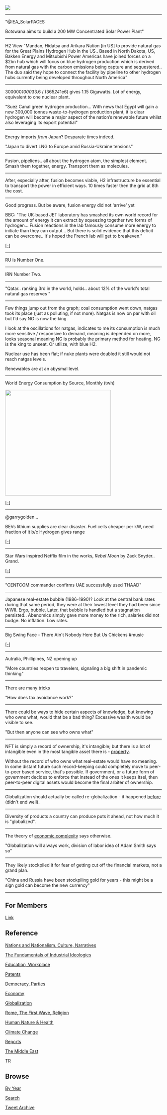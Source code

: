 <img src="https://drive.google.com/uc?export=view&id=1B2wf9R7AMH1d7Vw6e2mucLbIQ5NSjir7"/>

---

"@IEA_SolarPACES

Botswana aims to build a 200 MW Concentrated Solar Power Plant"

---

H2 View "Mandan, Hidatsa and Arikara Nation [in US] to provide natural
gas for the Great Plains Hydrogen Hub in the US.. Based in North
Dakota, US, Bakken Energy and Mitsubishi Power Americas have joined
forces on a $2bn hub which will focus on blue hydrogen production
which is derived from natural gas with the carbon emissions being
capture and sequestered.. The duo said they hope to connect the
facility by pipeline to other hydrogen hubs currently being developed
throughout North America"

---

300000*1000*33.6 / (365*24*1e6) gives 1.15 Gigawatts. Lot of energy,
equivalent to one nuclear plant.

"Suez Canal green hydrogen production... With news that Egypt will
gain a new 300,000 tonnes waste-to-hydrogen production plant, it is
clear hydrogen will become a major aspect of the nation’s renewable
future whilst also leveraging its export potential"

---

Energy imports *from* Japan? Desparate times indeed.

"Japan to divert LNG to Europe amid Russia-Ukraine tensions"

---

Fusion, pipeliens.. all about the hydrogen atom, the simplest
element. Smash them together, energy. Transport them as molecules.

---

After, especially after, fusion becomes viable, H2 infrastructure be
essential to transport the power in efficient ways. 10 times faster
then the grid at 8th the cost.

---

Good progress. But be aware, fusion energy did not 'arrive' yet

BBC: "The UK-based JET laboratory has smashed its own world record for
the amount of energy it can extract by squeezing together two forms of
hydrogen...  Fusion reactions in the lab famously consume more energy
to initiate than they can output... But there is solid evidence that
this deficit can be overcome.. It's hoped the French lab will get to
breakeven."

[[-]](https://www.bbc.co.uk/news/science-environment-60312633)

---

RU is Number One.

---

IRN Number Two.

---

"Qatar.. ranking 3rd in the world, holds.. about 12% of the world's total natural gas reserves "

---

Few things jump out from the graph; coal consumption went down, natgas
took its place (just as polluting, if not more). Natgas is now on par
with oil but I'd say NG is now the king.

I look at the oscillations for natgas, indicates to me its consumption
is much more sensitive / responsive to demand, meaning is depended on
more, looks seasonal meaning NG is probably the primary method for
heating. NG is the king to unseat. Or utilize, with blue H2.

Nuclear use has been flat; if nuke plants were doubled it still
would not reach natgas levels.

Renewables are at an abysmal level. 

---

World Energy Consumption by Source, Monthly (twh)

<img width="340" src="https://pbs.twimg.com/media/FLQGtjrWUAIvLbw?format=png&name=small"/>

[[-]](2019/05/stats.md#engconsumption)

---

@garrygolden...

BEVs lithium supplies are clear disaster. Fuel cells cheaper per
kW, need fraction of it b/c Hydrogen gives range

[[-]](https://twitter.com/garrygolden/status/1491766941106724865)

---

Star Wars inspired Netflix film in the works, *Rebel Moon* by Zack
Snyder.. Grand.

[[-]](https://twitter.com/Variety/status/1491520292673388552)

---

"CENTCOM commander confirms UAE successfully used THAAD"

---

Japanese real-estate bubble (1986-1990)? Look at the central bank
rates during that same period, they were at their lowest level they
had been since WWII. Ergo, bubble. Later, that bubble is handled but a
stagnation persisted.. Abenomics simply gave more money to the rich,
salaries did not budge. No inflation. Low rates.

---

Big Swing Face - There Ain't Nobody Here But Us Chickens \#music

[[-]](https://youtu.be/6QIiNhfnB4c)

---

Autralia, Phillipines, NZ opening up

"More countries reopen to travelers, signaling a big shift in pandemic
thinking"

---

There are many [tricks](2017/10/tax-avoidence-tricks.md)

"How does tax avoidance work?"

---

There could be ways to hide certain aspects of knowledge, but knowing
who owns what, would that be a bad thing? Excessive wealth would be
visible to see. 

"But then anyone can see who owns what"

---

NFT is simply a record of ownership, it's intangible; but there is a
lot of intangible even in the most tangible asset there is -
[property](2008/03/revolutionary-wealth-toffler.md#intangible).

Without the record of who owns what real-estate would have no meaning.
In some distant future such record-keeping could completely move to
peer-to-peer based service, that's possible. If government, or a
future form of government decides to enforce that instead of the ones
it keeps itsel, then peer-to-peer digital assets would become the
final arbiter of ownership.

---

Globalization should actually be called re-globalization - it happened [before](2008/03/revolutionary-wealth-toffler.md#globalization)
(didn't end well).

---

Diversity of products a country can produce puts it ahead, not how
much it is "globalized".

---

The theory of [economic complexity](2017/08/economic-complexity-hidalgo.md#global)
says otherwise.

"Globalization will always work, division of labor idea of Adam Smith says so"

---

They likely stockpiled it for fear of getting cut off the financial
markets, not a grand plan.

"China and Russia have been stockpiling gold for years - this might be
a sign gold can become the new currency"

---

## For Members

[Link](https://thirdwave-members.herokuapp.com)

## Reference

[Nations and Nationalism, Culture, Narratives](/2013/02/nations-and-nationalism.md)

[The Fundamentals of Industrial Ideologies](/2011/04/fundamentals-of-industrial-ideologies.md)

[Education, Workplace](2017/09/education-workplace.md)

[Patents](/2018/09/patents.md)

[Democracy, Parties](/2016/11/democracy.md)

[Economy](/2018/05/economy.md)

[Globalization](/2018/09/globalization.md)

[Rome, The First Wave, Religion](/2017/12/rome.md)

[Human Nature & Health](/2020/07/human-nature.md)

[Climate Change](/2018/12/climate.md)

[Reports](/2019/05/reports.md)

[The Middle East](/2019/07/middleeast.md)

[TR](../tr)

## Browse

[By Year](years.md)

[Search](search.html)

[Tweet Archive](/tweets/README.md)


